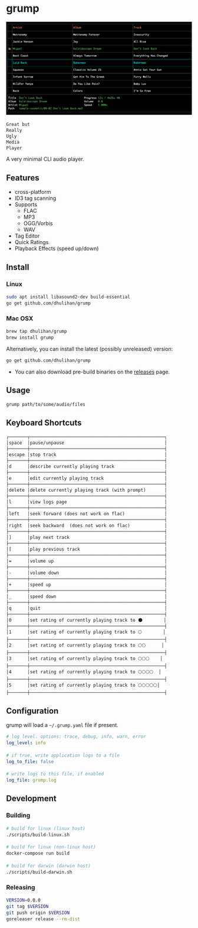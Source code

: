 # grump

![](screenshot.png)

```
Great but
Really
Ugly
Media
Player
```

A very minimal CLI audio player.

## Features

* cross-platform
* ID3 tag scanning
* Supports
	* FLAC
	* MP3
	* OGG/Vorbis
	* WAV
* Tag Editor
* Quick Ratings
* Playback Effects (speed up/down)

## Install

### Linux

```sh
sudo apt install libasound2-dev build-essential
go get github.com/dhulihan/grump
```

### Mac OSX

```sh
brew tap dhulihan/grump
brew install grump
```

Alternatively, you can install the latest (possibly unreleased) version:

```sh
go get github.com/dhulihan/grump
```

* You can also download pre-build binaries on the [releases](https://github.com/dhulihan/grump/releases) page.

## Usage

```
grump path/to/some/audio/files
```

## Keyboard Shortcuts

```
┌───────┬───────────────────────────────────────────────────┐
│space  │pause/unpause                                      │
├───────┼───────────────────────────────────────────────────┤
│escape │stop track                                         │
├───────┼───────────────────────────────────────────────────┤
│d      │describe currently playing track                   │
├───────┼───────────────────────────────────────────────────┤
│e      │edit currently playing track                       │
├───────┼───────────────────────────────────────────────────┤
│delete │delete currently playing track (with prompt)       │
├───────┼───────────────────────────────────────────────────┤
│l      │view logs page                                     │
├───────┼───────────────────────────────────────────────────┤
│left   │seek forward (does not work on flac)               │
├───────┼───────────────────────────────────────────────────┤
│right  │seek backward  (does not work on flac)             │
├───────┼───────────────────────────────────────────────────┤
│]      │play next track                                    │
├───────┼───────────────────────────────────────────────────┤
│[      │play previous track                                │
├───────┼───────────────────────────────────────────────────┤
│=      │volume up                                          │
├───────┼───────────────────────────────────────────────────┤
│-      │volume down                                        │
├───────┼───────────────────────────────────────────────────┤
│+      │speed up                                           │
├───────┼───────────────────────────────────────────────────┤
│_      │speed down                                         │
├───────┼───────────────────────────────────────────────────┤
│q      │quit                                               │
├───────┼───────────────────────────────────────────────────┤
│0      │set rating of currently playing track to 🌑        │
├───────┼───────────────────────────────────────────────────┤
│1      │set rating of currently playing track to 🌕        │
├───────┼───────────────────────────────────────────────────┤
│2      │set rating of currently playing track to 🌕🌕      │
├───────┼───────────────────────────────────────────────────┤
│3      │set rating of currently playing track to 🌕🌕🌕    │
├───────┼───────────────────────────────────────────────────┤
│4      │set rating of currently playing track to 🌕🌕🌕🌕  │
├───────┼───────────────────────────────────────────────────┤
│5      │set rating of currently playing track to 🌕🌕🌕🌕🌕│
├───────┼───────────────────────────────────────────────────┤
```

## Configuration

grump will load a `~/.grump.yaml` file if present.

```yaml
# log level. options: trace, debug, info, warn, error
log_level: info

# if true, write application logs to a file
log_to_file: false

# write logs to this file, if enabled
log_file: grump.log
```

## Development

### Building

```sh
# build for linux (linux host)
./scripts/build-linux.sh

# build for linux (non-linux host)
docker-compose run build

# build for darwin (darwin host)
./scripts/build-darwin.sh
```

### Releasing

```sh
VERSION=0.0.0
git tag $VERSION
git push origin $VERSION
goreleaser release --rm-dist
```
